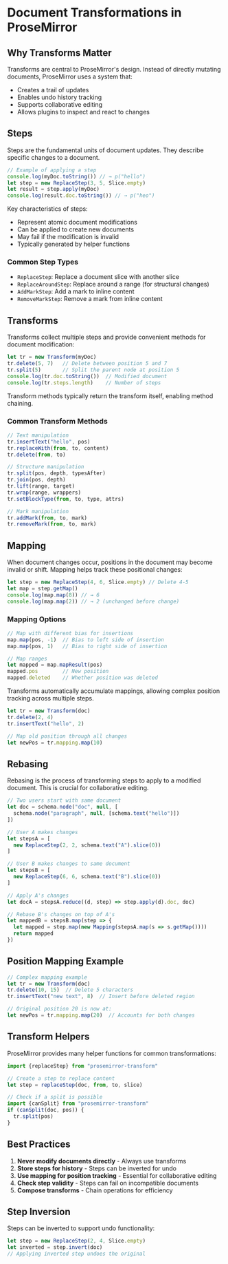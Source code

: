 # Document Transformations in ProseMirror

## Why Transforms Matter

Transforms are central to ProseMirror's design. Instead of directly mutating documents, ProseMirror uses a system that:
- Creates a trail of updates
- Enables undo history tracking
- Supports collaborative editing
- Allows plugins to inspect and react to changes

## Steps

Steps are the fundamental units of document updates. They describe specific changes to a document.

```javascript
// Example of applying a step
console.log(myDoc.toString()) // → p("hello")
let step = new ReplaceStep(3, 5, Slice.empty)
let result = step.apply(myDoc)
console.log(result.doc.toString()) // → p("heo")
```

Key characteristics of steps:
- Represent atomic document modifications
- Can be applied to create new documents
- May fail if the modification is invalid
- Typically generated by helper functions

### Common Step Types

- `ReplaceStep`: Replace a document slice with another slice
- `ReplaceAroundStep`: Replace around a range (for structural changes)
- `AddMarkStep`: Add a mark to inline content
- `RemoveMarkStep`: Remove a mark from inline content

## Transforms

Transforms collect multiple steps and provide convenient methods for document modification:

```javascript
let tr = new Transform(myDoc)
tr.delete(5, 7)   // Delete between position 5 and 7
tr.split(5)       // Split the parent node at position 5
console.log(tr.doc.toString())  // Modified document
console.log(tr.steps.length)    // Number of steps
```

Transform methods typically return the transform itself, enabling method chaining.

### Common Transform Methods

```javascript
// Text manipulation
tr.insertText("hello", pos)
tr.replaceWith(from, to, content)
tr.delete(from, to)

// Structure manipulation
tr.split(pos, depth, typesAfter)
tr.join(pos, depth)
tr.lift(range, target)
tr.wrap(range, wrappers)
tr.setBlockType(from, to, type, attrs)

// Mark manipulation
tr.addMark(from, to, mark)
tr.removeMark(from, to, mark)
```

## Mapping

When document changes occur, positions in the document may become invalid or shift. Mapping helps track these positional changes:

```javascript
let step = new ReplaceStep(4, 6, Slice.empty) // Delete 4-5
let map = step.getMap()
console.log(map.map(8)) // → 6
console.log(map.map(2)) // → 2 (unchanged before change)
```

### Mapping Options

```javascript
// Map with different bias for insertions
map.map(pos, -1)  // Bias to left side of insertion
map.map(pos, 1)   // Bias to right side of insertion

// Map ranges
let mapped = map.mapResult(pos)
mapped.pos        // New position
mapped.deleted    // Whether position was deleted
```

Transforms automatically accumulate mappings, allowing complex position tracking across multiple steps.

```javascript
let tr = new Transform(doc)
tr.delete(2, 4)
tr.insertText("hello", 2)

// Map old position through all changes
let newPos = tr.mapping.map(10)
```

## Rebasing

Rebasing is the process of transforming steps to apply to a modified document. This is crucial for collaborative editing.

```javascript
// Two users start with same document
let doc = schema.node("doc", null, [
  schema.node("paragraph", null, [schema.text("hello")])
])

// User A makes changes
let stepsA = [
  new ReplaceStep(2, 2, schema.text("A").slice(0))
]

// User B makes changes to same document
let stepsB = [
  new ReplaceStep(6, 6, schema.text("B").slice(0))
]

// Apply A's changes
let docA = stepsA.reduce((d, step) => step.apply(d).doc, doc)

// Rebase B's changes on top of A's
let mappedB = stepsB.map(step => {
  let mapped = step.map(new Mapping(stepsA.map(s => s.getMap())))
  return mapped
})
```

## Position Mapping Example

```javascript
// Complex mapping example
let tr = new Transform(doc)
tr.delete(10, 15)  // Delete 5 characters
tr.insertText("new text", 8)  // Insert before deleted region

// Original position 20 is now at:
let newPos = tr.mapping.map(20)  // Accounts for both changes
```

## Transform Helpers

ProseMirror provides many helper functions for common transformations:

```javascript
import {replaceStep} from "prosemirror-transform"

// Create a step to replace content
let step = replaceStep(doc, from, to, slice)

// Check if a split is possible
import {canSplit} from "prosemirror-transform"
if (canSplit(doc, pos)) {
  tr.split(pos)
}
```

## Best Practices

1. **Never modify documents directly** - Always use transforms
2. **Store steps for history** - Steps can be inverted for undo
3. **Use mapping for position tracking** - Essential for collaborative editing
4. **Check step validity** - Steps can fail on incompatible documents
5. **Compose transforms** - Chain operations for efficiency

## Step Inversion

Steps can be inverted to support undo functionality:

```javascript
let step = new ReplaceStep(2, 4, Slice.empty)
let inverted = step.invert(doc)
// Applying inverted step undoes the original
```